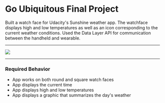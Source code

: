 # Go Ubiquitous Final Project
Built a watch face for Udacity's Sunshine weather app. The watchface displays high and low temperatures as well as an icon corresponding to the current weather conditions. Used the Data Layer API for communication between the handheld and wearable.
___
![](http://i.imgur.com/igTK4Rf.png)
___
### Required Behavior
* App works on both round and square watch faces
* App displays the current time
* App displays high and low temperatures
* App displays a graphic that summarizes the day's weather
